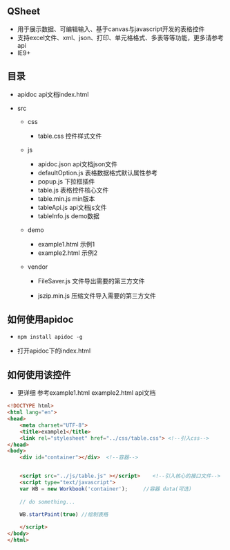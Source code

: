 ## QSheet

* 用于展示数据、可编辑输入、基于canvas与javascript开发的表格控件
* 支持excel文件、xml、json、打印、单元格格式、多表等等功能，更多请参考api
* IE9+



## 目录

* apidoc  api文档index.html

* src

  * css 
    * table.css 控件样式文件
  * js
    * apidoc.json api文档json文件
    * defaultOption.js 表格数据格式默认属性参考
    * popup.js 下拉框插件
    * table.js 表格控件核心文件
    * table.min.js min版本
    * tableApi.js api文档js文件
    * tableInfo.js demo数据
  * demo
    * example1.html  示例1
    * example2.html  示例2

  * vendor

    * FileSaver.js 文件导出需要的第三方文件

    * jszip.min.js 压缩文件导入需要的第三方文件


## 如何使用apidoc

* ```
  npm install apidoc -g
  ```

* 打开apidoc下的index.html



## 如何使用该控件

* 更详细 参考example1.html  example2.html  api文档



```html
<!DOCTYPE html>
<html lang="en">
<head>
    <meta charset="UTF-8">
    <title>example1</title>
    <link rel="stylesheet" href="../css/table.css"> <!--引入css-->
</head>
<body>
    <div id="container"></div>  <!--容器-->


    <script src="../js/table.js" ></script>    <!--引入核心的接口文件-->
    <script type="text/javascript">
    var WB = new Workbook('container');     //容器 data(可选)
        
    // do something...
        
    WB.startPaint(true)	//绘制表格

    </script>
</body>
</html>
```

